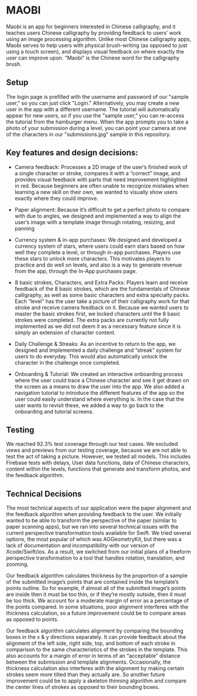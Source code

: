 # MAOBI

Maobi is an app for beginners interested in Chinese calligraphy, and it teaches users Chinese calligraphy by providing feedback to users’ work using an image processing algorithm. Unlike most Chinese calligraphy apps, Maobi serves to help users with physical brush-writing (as opposed to just using a touch screen), and displays visual feedback on where exactly the user can improve upon. “Maobi” is the Chinese word for the calligraphy brush.

## Setup
The login page is prefilled with the username and password of our "sample user," so you can just click "Login." Alternatively, you may create a new user in the app with a different username. The tutorial will automatically appear for new users, so if you use the "sample user," you can re-access the tutorial from the hamburger menu. When the app prompts you to take a photo of your submission during a level, you can point your camera at one of the characters in our "submissions.jpg" sample in this repository. 

## Key features and design decisions:

-   Camera feedback: Processes a 2D image of the user’s finished work of a single character or stroke, compares it with a “correct” image, and provides visual feedback with parts that need improvement highlighted in red. Because beginners are often unable to recognize mistakes when learning a new skill on their own, we wanted to visually show users exactly where they could improve.
    
-   Paper alignment: Because it’s difficult to get a perfect photo to compare with due to angles, we designed and implemented a way to align the user’s image with a template image through rotating, resizing, and panning
    
-   Currency system & in-app purchases: We designed and developed a currency system of stars, where users could earn stars based on how well they complete a level, or through in-app purchases. Players use these stars to unlock more characters. This motivates players to practice and do well on levels, and also is a way to generate revenue from the app, through the In-App purchases page.
    
-   8 basic strokes, Characters, and Extra Packs: Players learn and receive feedback of the 8 basic strokes, which are the fundamentals of Chinese calligraphy, as well as some basic characters and extra specialty packs. Each “level” has the user take a picture of their calligraphy work for that stroke and receive camera feedback on it. Because we wanted users to master the basic strokes first, we locked characters until the 8 basic strokes were completed. The extra packs are currently not fully implemented as we did not deem it as a necessary feature since it is simply an extension of character content.
    
-   Daily Challenge & Streaks: As an incentive to return to the app, we designed and implemented a daily challenge and “streak” system for users to do everyday. This would also automatically unlock the character in the challenge once completed.
    
-   Onboarding & Tutorial: We created an interactive onboarding process where the user could trace a Chinese character and see it get drawn on the screen as a means to draw the user into the app. We also added a navigation tutorial to introduce the different features of the app so the user could easily understand where everything is. In the case that the user wants to revisit these, we added a way to go back to the onboarding and tutorial screens.
  

## Testing

We reached 92.3% test coverage through our test cases. We excluded views and previews from our testing coverage, because we are not able to test the act of taking a picture. However, we tested all models. This includes Firebase tests with delays, User data functions, data of Chinese characters, content within the levels, functions that generate and transform photos, and the feedback algorithm.


## Technical Decisions

The most technical aspects of our application were the paper alignment and the feedback algorithm when providing feedback to the user. We initially wanted to be able to transform the perspective of the paper (similar to paper scanning apps), but we ran into several technical issues with the current perspective transformation tools available for Swift. We tried several options, the most popular of which was AGGeometryKit, but there was a lack of documentation and incompatibility with our version of Xcode/Swift/ios. As a result, we switched from our initial plans of a freeform perspective transformation to a tool that handles rotation, translation, and zooming.

Our feedback algorithm calculates thickness by the proportion of a sample of the submitted image’s points that are contained inside the template’s points outline. So for example, if almost all of the submitted image’s points are inside then it must be too thin, or if they’re mostly outside, then it must be too thick. We account for a moderate margin of error as a percentage of the points compared. In some situations, poor alignment interferes with the thickness calculation, so a future improvement could be to compare areas as opposed to points.

Our feedback algorithm calculates alignment by comparing the bounding boxes in the x & y directions separately. It can provide feedback about the alignment of the left side, right side, top, and bottom of each stroke in comparison to the same characteristics of the strokes in the template. This also accounts for a margin of error in terms of an “acceptable” distance between the submission and template alignments. Occasionally, the thickness calculation also interferes with the alignment by making certain strokes seem more tilted than they actually are. So another future improvement could be to apply a skeleton thinning algorithm and compare the center lines of strokes as opposed to their bounding boxes.
